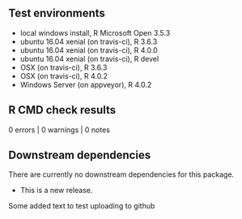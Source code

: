 ## Test environments
* local windows install, R Microsoft Open 3.5.3
* ubuntu 16.04 xenial (on travis-ci), R 3.6.3
* ubuntu 16.04 xenial (on travis-ci), R 4.0.0
* ubuntu 16.04 xenial (on travis-ci), R devel
* OSX (on travis-ci), R 3.6.3
* OSX (on travis-ci), R 4.0.2
* Windows Server (on appveyor), R 4.0.2

## R CMD check results

0 errors | 0 warnings | 0 notes

## Downstream dependencies

There are currently no downstream dependencies for this package.

* This is a new release.

Some added text to test uploading to github
